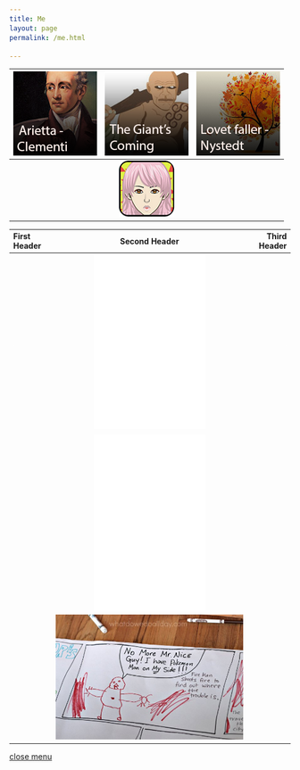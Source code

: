 ```yaml
---
title: Me
layout: page
permalink: /me.html

---
```


[![Arietta group](https://raw.githubusercontent.com/Stuartbriner/portland/gh-pages/images/Ariettaimage.png)](G1_A1_pathway2.html) | [![Giant's coming group](https://raw.githubusercontent.com/Stuartbriner/portland/gh-pages/images/Thegiantscominggroup.png)](G1_C1.html) | [![Lovet faller group](https://raw.githubusercontent.com/Stuartbriner/portland/gh-pages/images/Lovetfallerimage.png)](G1_B2_pathway2.html)
:-----------: | :-----------: | :-----------:  
 ![pixel](https://raw.githubusercontent.com/Stuartbriner/portland/gh-pages/images/apixel.png)|[![Menulogo](https://raw.githubusercontent.com/Stuartbriner/portland/gh-pages/images/avatar.png)](me.html)| ![pixel](https://raw.githubusercontent.com/Stuartbriner/portland/gh-pages/images/apixel.png)
  
 First Header | Second Header | Third Header
:----------- | :-----------: | -----------:
![pixel](https://raw.githubusercontent.com/Stuartbriner/portland/gh-pages/images/apixel.png)       | <iframe width="200" height="315" src="//www.youtube.com/embed/n14n2ukstSQ?controls=0&amp;showinfo=0" frameborder="0" allowfullscreen></iframe>       | ![pixel](https://raw.githubusercontent.com/Stuartbriner/portland/gh-pages/images/apixel.png)
![pixel](https://raw.githubusercontent.com/Stuartbriner/portland/gh-pages/images/apixel.png)       |<iframe width="200" height="315" src="//www.youtube.com/embed/eB4PenlkCxQ?controls=0&amp;showinfo=0" frameborder="0" allowfullscreen></iframe>      | ![pixel](https://raw.githubusercontent.com/Stuartbriner/portland/gh-pages/images/apixel.png)
![pixel](https://raw.githubusercontent.com/Stuartbriner/portland/gh-pages/images/apixel.png)        |![pixel](https://raw.githubusercontent.com/Stuartbriner/portland/gh-pages/images/comic.jpg)     | ![pixel](https://raw.githubusercontent.com/Stuartbriner/portland/gh-pages/images/apixel.png)
 







[close menu](G1_A1_pathway2.html)


